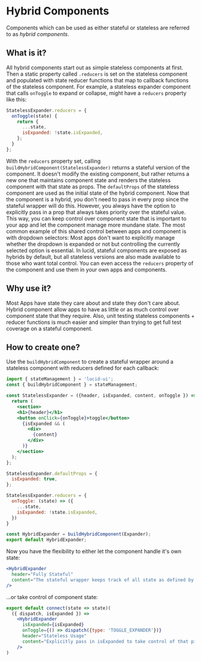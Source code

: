 # Hybrid Components
Components which can be used as either stateful or stateless are referred to as _hybrid components_.

## What is it?
All hybrid components start out as simple stateless components at first.
Then a static property called `.reducers` is set on the stateless component and populated with state reducer functions that map to callback functions of the stateless component.
For example, a stateless expander component that calls `onToggle` to expand or collapse, might have a `reducers` property like this:
```jsx
StatelessExpander.reducers = {
  onToggle(state) {
    return {
      ...state,
      isExpanded: !state.isExpanded,
    };
  }
};
```
With the `reducers` property set, calling `buildHybridComponent(StatelessExpander)` returns a stateful version of the component.
It doesn't modify the existing component, but rather returns a new one that maintains component state and renders the stateless component with that state as props.
The `defaultProps` of the stateless component are used as the initial state of the hybrid component.
Now that the component is a hybrid, you don't need to pass in every prop since the stateful wrapper will do this.
However, you always have the option to explicitly pass in a prop that always takes priority over the stateful value.
This way, you can keep control over component state that is important to your app and let the component manage more mundane state.
The most common example of this shared control between apps and component is with dropdown selectors:
Most apps don't want to explicitly manage whether the dropdown is expanded or not but controlling the currently selected option is essential.
In lucid, stateful components are exposed as hybrids by default, but all stateless versions are also made available to those who want total control.
You can even access the `reducers` property of the component and use them in your own apps and components.

## Why use it?
Most Apps have state they care about and state they don't care about.
Hybrid component allow apps to have as little or as much control over component state that they require.
Also, unit testing stateless components + reducer functions is much easier and simpler than trying to get full test coverage on a stateful component.

## How to create one?
Use the `buildHybridComponent` to create a stateful wrapper around a stateless component with reducers defined for each callback:
```jsx
import { stateManagement } = 'lucid-ui';
const { buildHybridComponent } = stateManagement;

const StatelessExpander = ({header, isExpanded, content, onToggle }) => {
  return (
    <section>
    <h1>{header}</h1>
    <button onClick={onToggle}>toggle</button>
      {isExpanded && (
        <div>
          {content}
        </div>
      )}
    </section>
  );
};

StatelessExpander.defaultProps = {
  isExpanded: true,
};

StatelessExpander.reducers = {
  onToggle: (state) => ({
    ...state,
    isExpanded: !state.isExpanded,
  })
}

const HybridExpander = buildHybridComponent(Expander);
export default HybridExpander;
```
Now you have the flexibility to either let the component handle it's own state:
```jsx
<HybridExpander
  header="Fully Stateful"
  content="The stateful wrapper keeps track of all state as defined by initial defaultProps and reducer functions."
/>
```
...or take control of component state:
```jsx
export default connect(state => state)(
  ({ dispatch, isExpanded }) =>
    <HybridExpander
      isExpanded={isExpanded}
      onToggle={() => dispatch({type: 'TOGGLE_EXPANDER'})}
      header="Stateless Usage"
      content="Explicitly pass in isExpanded to take control of that piece of state."
    />
)
```
